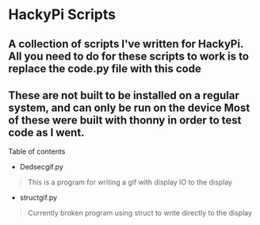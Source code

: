 # HackyPi Scripts
 A collection of scripts I've written for HackyPi. 
 All you need to do for these scripts to work is to replace the code.py file with this code
---
These are not built to be installed on a regular system, and can only be run on the device
Most of these were built with thonny in order to test code as I went.
---

Table of contents  
- Dedsecgif.py
> This is a program for writing a gif with display IO to the display

- structgif.py 
> Currently broken program using struct to write directly to the display
